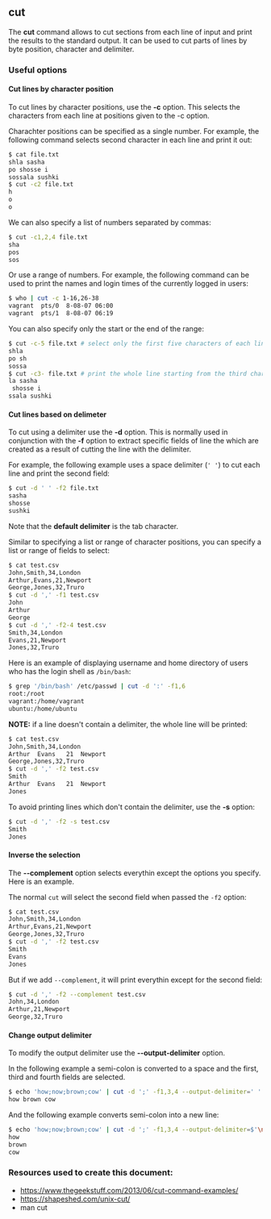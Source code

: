 ## cut

The **cut** command allows to cut sections from each line of input and print the results to the standard output. It can be used to cut parts of lines by byte position, character and delimiter.

### Useful options

#### Cut lines by character position

To cut lines by character positions, use the **-c** option. This selects the characters from each line at positions given to the -c option.

Charachter positions can be specified as a single number. For example, the following command selects second character in each line and print it out:

```bash
$ cat file.txt
shla sasha
po shosse i
sossala sushki
$ cut -c2 file.txt
h
o
o
```

We can also specify a list of numbers separated by commas:

```bash
$ cut -c1,2,4 file.txt
sha
pos
sos
```

Or use a range of numbers. For example, the following command can be used to print the names and login times of the currently logged in users:

```bash
$ who | cut -c 1-16,26-38
vagrant  pts/0  8-08-07 06:00
vagrant  pts/1  8-08-07 06:19
```

You can also specify only the start or the end of the range:

```bash
$ cut -c-5 file.txt # select only the first five characters of each line
shla
po sh
sossa
$ cut -c3- file.txt # print the whole line starting from the third character
la sasha
 shosse i
ssala sushki
```

#### Cut lines based on delimeter

To cut using a delimiter use the **-d** option. This is normally used in conjunction with the **-f** option to extract specific fields of line the which are created as a result of cutting the line with the delimiter.

For example, the following example uses a space delimiter (`' '`) to cut each line and print the second field:

```bash
$ cut -d ' ' -f2 file.txt
sasha
shosse
sushki
```

Note that the **default delimiter** is the tab character.

Similar to specifying a list or range of character positions, you can specify a list or range of fields to select:

```bash
$ cat test.csv
John,Smith,34,London
Arthur,Evans,21,Newport
George,Jones,32,Truro
$ cut -d ',' -f1 test.csv
John
Arthur
George
$ cut -d ',' -f2-4 test.csv
Smith,34,London
Evans,21,Newport
Jones,32,Truro
```

Here is an example of displaying username and home directory of users who has the login shell as `/bin/bash`:

```bash
$ grep '/bin/bash' /etc/passwd | cut -d ':' -f1,6
root:/root
vagrant:/home/vagrant
ubuntu:/home/ubuntu
```

**NOTE:** if a line doesn't contain a delimiter, the whole line will be printed:

```bash
$ cat test.csv
John,Smith,34,London
Arthur	Evans	21	Newport
George,Jones,32,Truro
$ cut -d ',' -f2 test.csv
Smith
Arthur	Evans	21	Newport
Jones
```

To avoid printing lines which don't contain the delimiter, use the **-s** option:

```bash
$ cut -d ',' -f2 -s test.csv
Smith
Jones
```

#### Inverse the selection

The **--complement** option selects everythin except the options you specify. Here is an example.

The normal `cut` will select the second field when passed the `-f2` option:

```bash
$ cat test.csv
John,Smith,34,London
Arthur,Evans,21,Newport
George,Jones,32,Truro
$ cut -d ',' -f2 test.csv
Smith
Evans
Jones
```

But if we add `--complement`, it will print everythin except for the second field:

```bash
$ cut -d ',' -f2 --complement test.csv
John,34,London
Arthur,21,Newport
George,32,Truro
```

#### Change output delimiter

To modify the output delimiter use the **--output-delimiter** option.

In the following example a semi-colon is converted to a space and the first, third and fourth fields are selected.

```bash
$ echo 'how;now;brown;cow' | cut -d ';' -f1,3,4 --output-delimiter=' '
how brown cow
```

And the following example converts semi-colon into a new line:

```bash
$ echo 'how;now;brown;cow' | cut -d ';' -f1,3,4 --output-delimiter=$'\n'
how
brown
cow
```

### Resources used to create this document:

* https://www.thegeekstuff.com/2013/06/cut-command-examples/
* https://shapeshed.com/unix-cut/
* man cut
